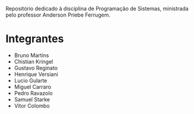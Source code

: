Repositório dedicado à disciplina de Programação de Sistemas, ministrada pelo professor Anderson Priebe Ferrugem.
# Integrantes
- Bruno Martins
- Chistian Kringel
- Gustavo Reginato
- Henrique Versiani
- Lucio Gularte
- Miguel Carraro
- Pedro Ravazolo
- Samuel Starke
- Vitor Colombo
